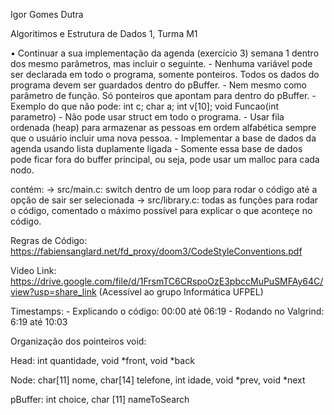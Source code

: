 Igor Gomes Dutra

Algoritimos e Estrutura de Dados 1, Turma M1

• Continuar a sua implementação da agenda (exercício 3) semana 1 dentro dos mesmo parâmetros, mas incluir o seguinte.
    - Nenhuma variável pode ser declarada em todo o programa, somente ponteiros. Todos os dados do programa devem ser guardados dentro do pBuffer.
        - Nem mesmo como parâmetro de função. Só ponteiros que apontam para dentro do pBuffer.
        - Exemplo do que não pode: int c; char a; int v[10];  void Funcao(int parametro)
    - Não pode usar struct em todo o programa.
    - Usar fila ordenada (heap) para armazenar as pessoas em ordem alfabética sempre que o usuário incluir uma nova pessoa.
    - Implementar a base de dados da agenda usando lista duplamente ligada
        - Somente essa base de dados pode ficar fora do buffer principal, ou seja, pode usar um malloc para cada nodo.


contém:
 -> src/main.c: switch dentro de um loop para rodar o código até a opção de sair ser selecionada
 -> src/library.c: todas as funções para rodar o código, comentado o máximo possível para explicar o que aconteçe no código.

Regras de Código: https://fabiensanglard.net/fd_proxy/doom3/CodeStyleConventions.pdf

Video Link: https://drive.google.com/file/d/1FrsmTC6CRspoOzE3pbccMuPuSMFAy64C/view?usp=share_link (Acessível ao grupo Informática UFPEL)

Timestamps:
    - Explicando o código: 00:00 até 06:19
    - Rodando no Valgrind: 6:19 até 10:03

Organização dos pointeiros void:

Head: int quantidade, void *front, void *back

Node: char[11] nome, char[14] telefone, int idade, void *prev, void *next

pBuffer: int choice, char [11] nameToSearch
